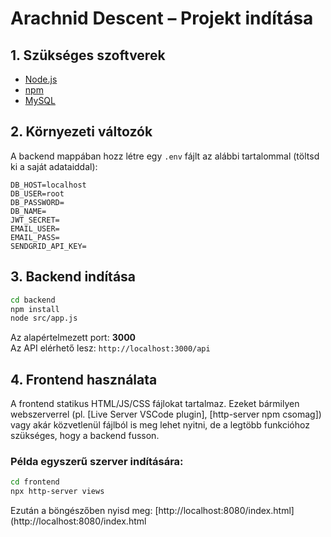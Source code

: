 # Arachnid Descent – Projekt indítása

## 1. Szükséges szoftverek
- [Node.js](https://nodejs.org/)
- [npm](https://www.npmjs.com/) 
- [MySQL](https://www.mysql.com/)

## 2. Környezeti változók
A backend mappában hozz létre egy `.env` fájlt az alábbi tartalommal (töltsd ki a saját adataiddal):

```
DB_HOST=localhost
DB_USER=root
DB_PASSWORD=
DB_NAME=
JWT_SECRET=
EMAIL_USER=
EMAIL_PASS=
SENDGRID_API_KEY=
```

## 3. Backend indítása

```bash
cd backend
npm install
node src/app.js
```

Az alapértelmezett port: **3000**  
Az API elérhető lesz: `http://localhost:3000/api`

## 4. Frontend használata

A frontend statikus HTML/JS/CSS fájlokat tartalmaz. Ezeket bármilyen webszerverrel (pl. [Live Server VSCode plugin], [http-server npm csomag]) vagy akár közvetlenül fájlból is meg lehet nyitni, de a legtöbb funkcióhoz szükséges, hogy a backend fusson.

### Példa egyszerű szerver indítására:
```bash
cd frontend
npx http-server views
```
Ezután a böngészőben nyisd meg: [http://localhost:8080/index.html](http://localhost:8080/index.html